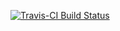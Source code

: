 [![Travis-CI Build Status](https://travis-ci.org/<USERNAME>/<REPO>.svg?branch=master)](https://travis-ci.org/<USERNAME>/<REPO>)

